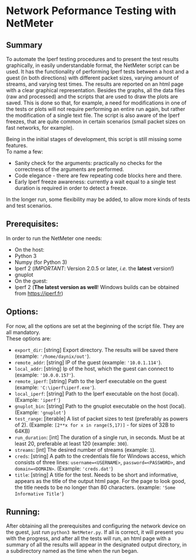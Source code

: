 # Network Peformance Testing with NetMeter

## Summary

To automate the Iperf testing procedures and to present the test results graphically, in easily understandable format, the NetMeter script can be used. It has the functionality of performing Iperf tests between a host and a guest (in both directions) with different packet sizes, varying amount of streams, and varying test times. The results are reported on an html page with a clear graphical representation. Besides the graphs, all the data files (raw and processed) and the scripts that are used to draw the plots are saved. This is done so that, for example, a need for modifications in one of the tests or plots will not require performing an entire run again, but rather the modification of a single text file. The script is also aware of the Iperf freezes, that are quite common in certain scenarios (small packet sizes on fast networks, for example).

Being in the initial stages of development, this script is still missing some features.  
To name a few:

* Sanity check for the arguments: practically no checks for the correctness of the arguments are performed.
* Code elegance - there are few repeating code blocks here and there.
* Early Iperf freeze awareness: currently a wait equal to a single test duration is required in order to detect a freeze.

In the longer run, some flexibility may be added, to allow more kinds of tests and test scenarios.

## Prerequisites:

In order to run the NetMeter one needs:

* On the host:
 * Python 3
 * Numpy (for Python 3)
 * Iperf 2 (_IMPORTANT_: Version 2.0.5 or later, _i.e._ the **latest** version!)
 * gnuplot
* On the guest:
 * Iperf 2 (**The latest version as well**! Windows builds can be obtained from https://iperf.fr)

## Options:

For now, all the options are set at the beginning of the script file. They are all mandatory.  
These options are:

* `export_dir`: [string] Export directory. The results will be saved there (example: `'/home/daynix/out'`).
* `remote_addr`: [string] IP of the guest (example: `'10.0.1.114'`).
* `local_addr`: [string] Ip of the host, which the guest can connect to (example: `'10.0.0.157'`).
* `remote_iperf`: [string] Path to the Iperf executable on the guest (example: `'C:\iperf\iperf.exe'`).
* `local_iperf`: [string] Path to the Iperf executable on the host (local). (Example: `'iperf'`)
* `gnuplot_bin`: [string] Path to the gnuplot executable on the host (local). (Example: `'gnuplot'`)
* `test_range`: [iterable] A list of packet sizes to test (preferably as powers of 2). (Example: `[2**x for x in range(5,17)]` - for sizes of  32B to 64KB)
* `run_duration`: [int] The duration of a single run, in seconds. Must be at least 20, preferable at least 120 (example: `300`).
* `streams`: [int] The desired number of streams (example: `1`).
* `creds`: [string] A path to the credentials file for Windows access, which consists of three lines: `username=<USERNAME>`, `password=<PASSWORD>`, and `domain=<DOMAIN>`. (Example: `'creds.dat'`)
* `title`: [string] A title for the test. Needs to be short and informative, appears as the title of the output html page. For the page to look good, the title needs to be no longer than 80 characters. (example: `'Some Informative Title'`)

## Running:

After obtaining all the prerequisites and configuring the network device on the guest, just run `python3 NetMeter.py`. If all is correct, it will present you with the progress, and after all the tests will run, an html page with a summary of all the results will appear in the designated output directory, in a subdirectory named as the time when the run began.
